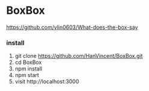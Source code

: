 # BoxBox

https://github.com/ylin0603/What-does-the-box-say

### install
1. git clone https://github.com/HanVincent/BoxBox.git
2. cd BoxBox
3. npm install
4. npm start
5. visit http://localhost:3000